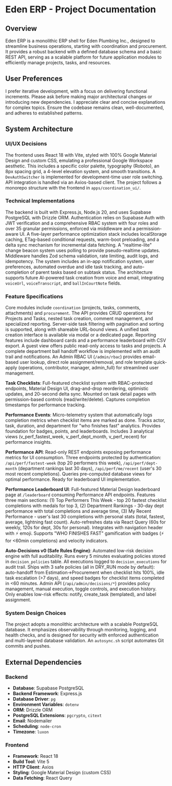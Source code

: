 # Eden ERP - Project Documentation

## Overview
Eden ERP is a monolithic ERP shell for Eden Plumbing Inc., designed to streamline business operations, starting with coordination and procurement. It provides a robust backend with a defined database schema and a basic REST API, serving as a scalable platform for future application modules to efficiently manage projects, tasks, and resources.

## User Preferences
I prefer iterative development, with a focus on delivering functional increments. Please ask before making major architectural changes or introducing new dependencies. I appreciate clear and concise explanations for complex topics. Ensure the codebase remains clean, well-documented, and adheres to established patterns.

## System Architecture

### UI/UX Decisions
The frontend uses React 18 with Vite, styled with 100% Google Material Design and custom CSS, emulating a professional Google Workspace aesthetic. This includes a specific color palette, typography (Roboto), an 8px spacing grid, a 4-level elevation system, and smooth transitions. A `DevAuthSwitcher` is implemented for development-time user role switching. API integration is handled via an Axios-based client. The project follows a monorepo structure with the frontend in `apps/coordination_ui/`.

### Technical Implementations
The backend is built with Express.js, Node.js 20, and uses Supabase PostgreSQL with Drizzle ORM. Authentication relies on Supabase Auth with JWT verification and a comprehensive RBAC system with four roles and over 35 granular permissions, enforced via middleware and a permission-aware UI. A five-layer performance optimization stack includes localStorage caching, ETag-based conditional requests, warm-boot preloading, and a delta sync mechanism for incremental data fetching. A "realtime-lite" change beacon system uses polling to provide pseudo-realtime updates. Middleware handles Zod schema validation, rate limiting, audit logs, and idempotency. The system includes an in-app notification system, user preferences, automated overdue and idle task tracking, and auto-completion of parent tasks based on subtask status. The architecture supports future AI-powered task creation from voice and email, integrating `voiceUrl`, `voiceTranscript`, and `ballInCourtNote` fields.

### Feature Specifications
Core modules include `coordination` (projects, tasks, comments, attachments) and `procurement`. The API provides CRUD operations for Projects and Tasks, nested task creation, comment management, and specialized reporting. Server-side task filtering with pagination and sorting is supported, along with shareable URL-bound views. A unified task creation interface is available via modal or a dedicated page. Reporting features include dashboard cards and a performance leaderboard with CSV export. A guest view offers public read-only access to tasks and projects. A complete department ball handoff workflow is implemented with an audit trail and notifications. An Admin RBAC UI (`/admin/rbac`) provides email-based user lookup, direct role assignment/removal, and role template quick-apply (operations, contributor, manager, admin_full) for streamlined user management.

**Task Checklists**: Full-featured checklist system with RBAC-protected endpoints, Material Design UI, drag-and-drop reordering, optimistic updates, and 20-second delta sync. Mounted on task detail pages with permission-based controls (read/write/delete). Captures completion timestamps for performance tracking.

**Performance Events**: Micro-telemetry system that automatically logs completion metrics when checklist items are marked as done. Tracks actor, task, duration, and department for "who finishes fast" analytics. Provides foundation for badges, points, and leaderboards. Includes 3 analytical views (v_perf_fastest_week, v_perf_dept_month, v_perf_recent) for performance insights.

**Performance API**: Read-only REST endpoints exposing performance metrics for UI consumption. Three endpoints protected by authentication: `/api/perf/fastest-week` (top 20 performers this week), `/api/perf/dept-month` (department rankings last 30 days), `/api/perf/me/recent` (user's 30 most recent completions). Queries pre-computed database views for optimal performance. Ready for leaderboard UI implementation.

**Performance Leaderboard UI**: Full-featured Material Design leaderboard page at `/leaderboard` consuming Performance API endpoints. Features three main sections: (1) Top Performers This Week - top 20 fastest checklist completions with medals for top 3, (2) Department Rankings - 30-day dept performance with total completions and average time, (3) My Recent Performance - user's last 30 completions with personal stats (total, fastest, average, lightning fast count). Auto-refreshes data via React Query (60s for weekly, 120s for dept, 30s for personal). Integrates with navigation header with ⚡ emoji. Supports "WHO FINISHES FAST" gamification with badges (⚡ for <60min completions) and velocity indicators.

**Auto-Decisions v0 (Safe Rules Engine)**: Automated low-risk decision engine with full auditability. Runs every 5 minutes evaluating policies stored in `decision_policies` table. All executions logged to `decision_executions` for audit trail. Ships with 3 safe policies (all in DRY_RUN mode by default): auto-handoff from Estimation→Procurement when checklist hits 100%, idle task escalation (>7 days), and speed badges for checklist items completed in <60 minutes. Admin API (`/api/admin/decisions/*`) provides policy management, manual execution, toggle controls, and execution history. Only enables low-risk effects: notify, create_task (templated), and label assignment.

### System Design Choices
The project adopts a monolithic architecture with a scalable PostgreSQL database. It emphasizes observability through monitoring, logging, and health checks, and is designed for security with enforced authentication and multi-layered database validation. An `autosync.sh` script automates Git commits and pushes.

## External Dependencies

### Backend
- **Database**: Supabase PostgreSQL
- **Backend Framework**: Express.js
- **Database Driver**: `pg`
- **Environment Variables**: `dotenv`
- **ORM**: Drizzle ORM
- **PostgreSQL Extensions**: `pgcrypto`, `citext`
- **Email**: Nodemailer
- **Scheduling**: `node-cron`
- **Timezone**: `luxon`

### Frontend
- **Framework**: React 18
- **Build Tool**: Vite 5
- **HTTP Client**: Axios
- **Styling**: Google Material Design (custom CSS)
- **Data Fetching**: React Query